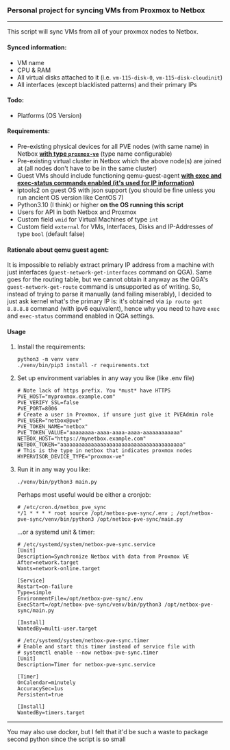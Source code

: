 ### Personal project for syncing VMs from Proxmox to Netbox

---

This script will sync VMs from all of your proxmox nodes to Netbox.

#### Synced information:

- VM name
- CPU & RAM
- All virtual disks attached to it (i.e. `vm-115-disk-0`, `vm-115-disk-cloudinit`)
- All interfaces (except blacklisted patterns) and their primary IPs

#### Todo:

- Platforms (OS Version)

#### Requirements:

- Pre-existing physical devices for all PVE nodes (with same name) in Netbox <ins>**with type `proxmox-ve`**</ins> (type name configurable)
- Pre-existing virtual cluster in Netbox which the above node(s) are joined at (all nodes don't have to be in the same cluster)
- Guest VMs should include functioning qemu-guest-agent <ins>**with exec and exec-status commands enabled (it's used for IP information)**</ins>
- iptools2 on guest OS with json support (you should be fine unless you run ancient OS version like CentOS 7)
- Python3.10 (I think) or higher **on the OS running this script**
- Users for API in both Netbox and Proxmox
- Custom field `vmid` for Virtual Machines of type `int`
- Custom field `external` for VMs, Interfaces, Disks and IP-Addresses of type `bool` (default false)

#### Rationale about qemu guest agent:

It is impossible to reliably extract primary IP address from a machine with just interfaces (`guest-network-get-interfaces` command on QGA).
Same goes for the routing table, but we cannot obtain it anyway as the QGA's `guest-network-get-route` command is unsupported as of writing.
So, instead of trying to parse it manually (and failing miserably), I decided to just ask kernel what's the primary IP is:
it's obtained via `ip route get 8.8.8.8` command (with ipv6 equivalent), hence why you need to have `exec` and `exec-status` command enabled in QGA settings.

#### Usage

1. Install the requirements:
    ```shell
    python3 -m venv venv
    ./venv/bin/pip3 install -r requirements.txt
    ```
2. Set up environment variables in any way you like (like .env file)
    ```dotenv
    # Note lack of https prefix. You *must* have HTTPS
    PVE_HOST="myproxmox.example.com"
    PVE_VERIFY_SSL=false
    PVE_PORT=8006
    # Create a user in Proxmox, if unsure just give it PVEAdmin role
    PVE_USER="netbox@pve"
    PVE_TOKEN_NAME="netbox"
    PVE_TOKEN_VALUE="aaaaaaaa-aaaa-aaaa-aaaa-aaaaaaaaaaaa"
    NETBOX_HOST="https://mynetbox.example.com"
    NETBOX_TOKEN="aaaaaaaaaaaaaaaaaaaaaaaaaaaaaaaaaaaaaaaa"
    # This is the type in netbox that indicates proxmox nodes
    HYPERVISOR_DEVICE_TYPE="proxmox-ve"
    ```
3. Run it in any way you like:
   ```shell
   ./venv/bin/python3 main.py
   ```
   Perhaps most useful would be either a cronjob:
   ```cron
   # /etc/cron.d/netbox_pve_sync
   */1 * * * * root source /opt/netbox-pve-sync/.env ; /opt/netbox-pve-sync/venv/bin/python3 /opt/netbox-pve-sync/main.py
   ```
   ...or a systemd unit & timer:
   ```systemd
   # /etc/systemd/system/netbox-pve-sync.service
   [Unit]
   Description=Synchronize Netbox with data from Proxmox VE
   After=network.target
   Wants=network-online.target

   [Service]
   Restart=on-failure
   Type=simple
   EnvironmentFile=/opt/netbox-pve-sync/.env
   ExecStart=/opt/netbox-pve-sync/venv/bin/python3 /opt/netbox-pve-sync/main.py

   [Install]
   WantedBy=multi-user.target
   ```
   ```systemd
   # /etc/systemd/system/netbox-pve-sync.timer
   # Enable and start this timer instead of service file with
   # systemctl enable --now netbox-pve-sync.timer
   [Unit]
   Description=Timer for netbox-pve-sync.service

   [Timer]
   OnCalendar=minutely
   AccuracySec=1us
   Persistent=true

   [Install]
   WantedBy=timers.target
   ```
   
-----
You may also use docker, but I felt that it'd be such a waste to package second python since the script is so small
